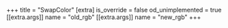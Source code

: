 +++
title = "SwapColor"
[extra]
is_override = false
od_unimplemented = true
[[extra.args]]
name = "old_rgb"
[[extra.args]]
name = "new_rgb"
+++
